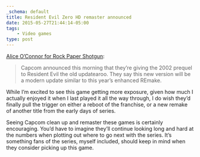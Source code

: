 ```yaml
---
_schema: default
title: Resident Evil Zero HD remaster announced
date: 2015-05-27T21:44:14-05:00
tags:
    - Video games
type: post
---
```

[Alice O’Connor for Rock Paper Shotgun](https://www.rockpapershotgun.com/2015/05/26/spooky-voice-resident-evil-zero-hd-remaster-announced/):

> Capcom announced this morning that they’re giving the 2002 prequel to Resident Evil the old updatearoo. They say this new version will be a modern update similar to this year’s enhanced REmake.

While I’m excited to see this game getting more exposure, given how much I actually enjoyed it when I last played it all the way through, I do wish they’d finally pull the trigger on either a reboot of the franchise, or a new remake of another title from the early days of series.

Seeing Capcom clean up and remaster these games is certainly encouraging. You’d have to imagine they’ll continue looking long and hard at the numbers when plotting out where to go next with the series. It’s something fans of the series, myself included, should keep in mind when they consider picking up this game.